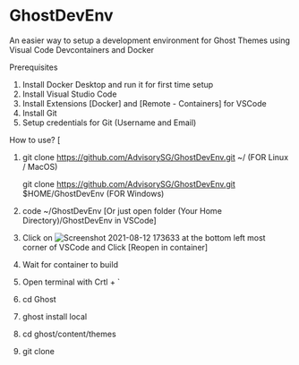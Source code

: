 # GhostDevEnv
An easier way to setup a development environment for Ghost Themes using Visual Code Devcontainers and Docker

Prerequisites
1) Install Docker Desktop and run it for first time setup
2) Install Visual Studio Code 
3) Install Extensions [Docker] and [Remote - Containers] for VSCode
4) Install Git 
5) Setup credentials for Git (Username and Email)

How to use? [ 
1) git clone https://github.com/AdvisorySG/GhostDevEnv.git ~/  (FOR Linux / MacOS)

   git clone https://github.com/AdvisorySG/GhostDevEnv.git $HOME/GhostDevEnv (FOR Windows)
   
2) code ~/GhostDevEnv [Or just open folder (Your Home Directory)/GhostDevEnv in VSCode]

3) Click on ![Screenshot 2021-08-12 173633](https://user-images.githubusercontent.com/88506363/129174878-1baa1c09-72b6-4556-b06a-86864bac3c52.png) at the bottom left most corner of VSCode and Click [Reopen in container]
4) Wait for container to build
5) Open terminal with Crtl + `
6) cd Ghost
7) ghost install local
8) cd ghost/content/themes
9) git clone 
